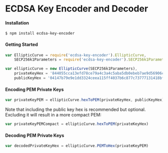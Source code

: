 # ECDSA Key Encoder and Decoder

#### Installation

```
$ npm install ecdsa-key-encoder
```

#### Getting Started

```js
var EllipticCurve = require('ecdsa-key-encoder').EllipticCurve,
    SECP256k1Parameters = require('ecdsa-key-encoder').SECP256k1Parameters

var ellipticCurve = new EllipticCurve(SECP256k1Parameters),
    privateKeyHex = '844055cca13efd78ce79a4c3a4c5aba5db0ebeb7ae9d56906c03d333c5668d5b',
    publicKeyHex = '04147b79e9e1dd3324ceea115ff4037b6c877c73777131418bfb2b713effd0f502327b923861581bd5535eeae006765269f404f5f5c52214e9721b04aa7d040a75'
```

#### Encoding PEM Private Keys

```js
var privateKeyPEM = ellipticCurve.hexToPEM(privateKeyHex, publicKeyHex)
```

Note that including the public key hex is recommended but optional. Excluding it will result in a more compact PEM:

```js
var privateKeyPEMCompact = ellipticCurve.hexToPEM(privateKeyHex)
```

#### Decoding PEM Private Keys

```js
var decodedPrivateKeyHex = ellipticCurve.PEMToHex(privateKeyPEM)
```
